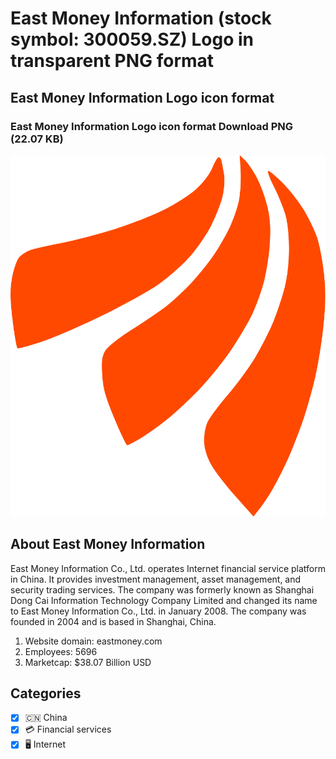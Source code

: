 # East Money Information (stock symbol: 300059.SZ) Logo in transparent PNG format

## East Money Information Logo icon format

### East Money Information Logo icon format Download PNG (22.07 KB)

![East Money Information Logo icon format Download PNG (22.07 KB)](/img/orig/300059.SZ-7214ba18.png)

## About East Money Information

East Money Information Co., Ltd. operates Internet financial service platform in China. It provides investment management, asset management, and security trading services. The company was formerly known as Shanghai Dong Cai Information Technology Company Limited and changed its name to East Money Information Co., Ltd. in January 2008. The company was founded in 2004 and is based in Shanghai, China.

1. Website domain: eastmoney.com
2. Employees: 5696
3. Marketcap: $38.07 Billion USD


## Categories
- [x] 🇨🇳 China
- [x] 💳 Financial services
- [x] 🖥️ Internet
